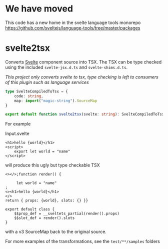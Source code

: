 # We have moved

This code has a new home in the svelte language tools monorepo https://github.com/sveltejs/language-tools/tree/master/packages

# svelte2tsx

Converts [Svelte](https://svelte.dev) component source into TSX. The TSX can be type checked using the included `svelte-jsx.d.ts` and `svelte-shims.d.ts`.

_This project only converts svelte to tsx, type checking is left to consumers of this plugin such as language services_


```typescript
type SvelteCompiledToTsx = {
    code: string,
    map: import("magic-string").SourceMap
}

export default function svelte2tsx(svelte: string): SvelteCompiledToTsx
```

For example

Input.svelte
```svelte
<h1>hello {world}</h1>
<script>
    export let world = "name"
</script>
```

will produce this ugly but type checkable TSX
```tsx
<></>;function render() {

     let world = "name"
;
<><h1>hello {world}</h1>
</>
return { props: {world}, slots: {} }}

export default class {
    $$prop_def = __sveltets_partial(render().props)
    $$slot_def = render().slots
}
```

with a v3 SourceMap back to the original source. 

For more examples of the transformations, see the `test/**/samples` folders
